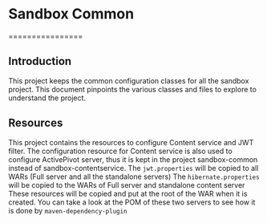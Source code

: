 # Sandbox Common
================

Introduction
------------

This project keeps the common configuration classes for all the sandbox project.
This document pinpoints the various classes and files to explore to understand the project.

Resources
-----------

This project contains the resources to configure Content service and JWT filter. The configuration resource for
Content service is also used to configure ActivePivot server, thus it is kept in the project sandbox-common
instead of sandbox-contentservice.
The `jwt.properties` will be copied to all WARs (Full server and all the standalone servers)
The `hibernate.properties` will be copied to the WARs of Full server and standalone content server
These resources will be copied and put at the root of the WAR when it is created.
You can take a look at the POM of these two servers to see how it is done by `maven-dependency-plugin`
